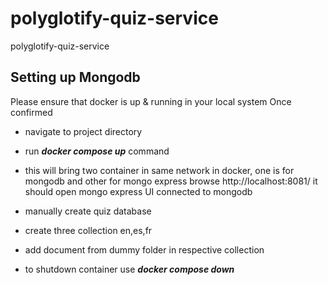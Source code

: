 # polyglotify-quiz-service
polyglotify-quiz-service


## Setting up Mongodb
Please ensure that docker is up & running in your local system
Once confirmed
- navigate to project directory
- run _**docker compose up**_ command

- this will bring two container in same network in docker, one is for mongodb and other for mongo express
browse http://localhost:8081/ it should open mongo express UI connected to mongodb
- manually create quiz database
- create three collection en,es,fr
- add document from dummy folder in respective collection
- to shutdown container use _**docker compose down**_
